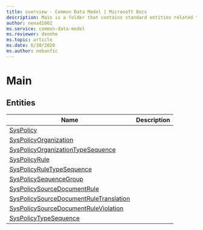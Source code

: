 ```yaml
---
title: overview - Common Data Model | Microsoft Docs
description: Main is a folder that contains standard entities related to the Common Data Model.
author: nenad1002
ms.service: common-data-model
ms.reviewer: deonhe
ms.topic: article
ms.date: 6/30/2020
ms.author: nebanfic
---
```


# Main


## Entities

|Name|Description|
|---|---|
|[SysPolicy](SysPolicy.md)||
|[SysPolicyOrganization](SysPolicyOrganization.md)||
|[SysPolicyOrganizationTypeSequence](SysPolicyOrganizationTypeSequence.md)||
|[SysPolicyRule](SysPolicyRule.md)||
|[SysPolicyRuleTypeSequence](SysPolicyRuleTypeSequence.md)||
|[SysPolicySequenceGroup](SysPolicySequenceGroup.md)||
|[SysPolicySourceDocumentRule](SysPolicySourceDocumentRule.md)||
|[SysPolicySourceDocumentRuleTranslation](SysPolicySourceDocumentRuleTranslation.md)||
|[SysPolicySourceDocumentRuleViolation](SysPolicySourceDocumentRuleViolation.md)||
|[SysPolicyTypeSequence](SysPolicyTypeSequence.md)||
